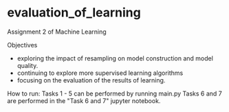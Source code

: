 # evaluation_of_learning
Assignment 2 of Machine Learning

Objectives
- exploring the impact of resampling on model construction and model quality.
- continuing to explore more supervised learning algorithms
- focusing on the evaluation of the results of learning. 

How to run:
Tasks 1 - 5 can be performed by running main.py
Tasks 6 and 7 are performed in the "Task 6 and 7" jupyter notebook. 